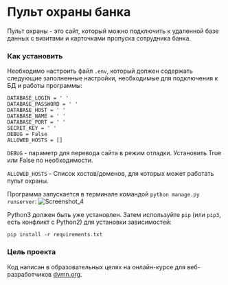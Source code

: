 # Пульт охраны банка

Пульт охраны - это сайт, который можно подключить к удаленной базе данных с визитами и карточками пропуска сотрудника банка.


### Как установить
Необходимо настроить файл ```.env```, который должен содержать следующие заполненные настройки, необходимые для подключения к БД и работы программы: 
```
DATABASE_LOGIN = ' '
DATABASE_PASSWORD = ' '
DATABASE_HOST = ' '
DATABASE_NAME = ' '
DATABASE_PORT = ' '
SECRET_KEY = ' '
DEBUG = False
ALLOWED_HOSTS = []
```

```DEBUG``` - параметр для перевода сайта в режим отладки.
Установить True или False по необходимости.

```ALLOWED_HOSTS``` - Список хостов/доменов, для которых может работать пульт охраны.

Программа запускается в терминале командой ```python manage.py runserver```:
![Screenshot_4](https://user-images.githubusercontent.com/39937490/173389309-b0546721-e3fa-49a4-ab0c-084fa3d94730.jpg)


Python3 должен быть уже установлен. 
Затем используйте `pip` (или `pip3`, есть конфликт с Python2) для установки зависимостей:
```
pip install -r requirements.txt
```

### Цель проекта

Код написан в образовательных целях на онлайн-курсе для веб-разработчиков [dvmn.org](https://dvmn.org/).
